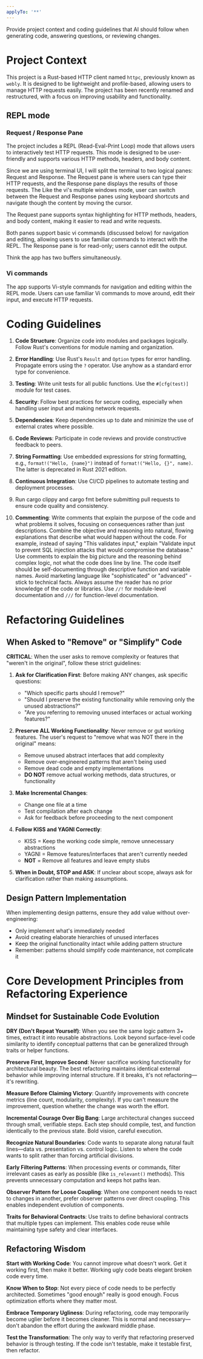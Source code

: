 ```yaml
---
applyTo: '**'
---
```

Provide project context and coding guidelines that AI should follow when generating code, answering questions, or reviewing changes.

# Project Context

This project is a Rust-based HTTP client named `httpc`, previously known as `webly`. It is designed to be lightweight and profile-based, allowing users to manage HTTP requests easily. The project has been recently renamed and restructured, with a focus on improving usability and functionality.

## REPL mode

### Request / Response Pane

The project includes a REPL (Read-Eval-Print Loop) mode that allows users to interactively test HTTP requests. This mode is designed to be user-friendly and supports various HTTP methods, headers, and body content.

Since we are using terminal UI, I will split the terminal to two logical panes: Request and Response. The Request pane is where users can type their HTTP requests, and the Response pane displays the results of those requests. The Like the vi's multiple windows mode, user can switch between the Request and Response panes using keyboard shortcuts and navigate though the content by moving the cursor. 

The Request pane supports syntax highlighting for HTTP methods, headers, and body content, making it easier to read and write requests.

Both panes support basic vi commands (discussed below) for navigation and editing, allowing users to use familiar commands to interact with the REPL. The Response pane is for read-only; users cannot edit the output.

Think the app has two buffers simultaneously.

### Vi commands

The app supports Vi-style commands for navigation and editing within the REPL mode. Users can use familiar Vi commands to move around, edit their input, and execute HTTP requests.

# Coding Guidelines

1. **Code Structure**: Organize code into modules and packages logically. Follow Rust's conventions for module naming and organization.

2. **Error Handling**: Use Rust's `Result` and `Option` types for error handling. Propagate errors using the `?` operator. Use anyhow as a standard error type for convenience.

3. **Testing**: Write unit tests for all public functions. Use the `#[cfg(test)]` module for test cases.

4. **Security**: Follow best practices for secure coding, especially when handling user input and making network requests.

5. **Dependencies**: Keep dependencies up to date and minimize the use of external crates where possible.

6. **Code Reviews**: Participate in code reviews and provide constructive feedback to peers.

7. **String Formatting**: Use embedded expressions for string formatting, e.g., `format!("Hello, {name}")` instead of `format!("Hello, {}", name)`. The latter is deprecated in Rust 2021 edition.

8. **Continuous Integration**: Use CI/CD pipelines to automate testing and deployment processes.

9. Run cargo clippy and cargo fmt before submitting pull requests to ensure code quality and consistency.

10. **Commenting**: Write comments that explain the purpose of the code and what problems it solves, focusing on consequences rather than just descriptions. Combine the objective and reasoning into natural, flowing explanations that describe what would happen without the code. For example, instead of saying "This validates input," explain "Validate input to prevent SQL injection attacks that would compromise the database." Use comments to explain the big picture and the reasoning behind complex logic, not what the code does line by line. The code itself should be self-documenting through descriptive function and variable names. Avoid marketing language like "sophisticated" or "advanced" - stick to technical facts. Always assume the reader has no prior knowledge of the code or libraries. Use `//!` for module-level documentation and `///` for function-level documentation.

# Refactoring Guidelines

## When Asked to "Remove" or "Simplify" Code

**CRITICAL**: When the user asks to remove complexity or features that "weren't in the original", follow these strict guidelines:

1. **Ask for Clarification First**: Before making ANY changes, ask specific questions:
   - "Which specific parts should I remove?"
   - "Should I preserve the existing functionality while removing only the unused abstractions?"
   - "Are you referring to removing unused interfaces or actual working features?"

2. **Preserve ALL Working Functionality**: Never remove or gut working features. The user's request to "remove what was NOT there in the original" means:
   - Remove unused abstract interfaces that add complexity
   - Remove over-engineered patterns that aren't being used
   - Remove dead code and empty implementations
   - **DO NOT** remove actual working methods, data structures, or functionality

3. **Make Incremental Changes**: 
   - Change one file at a time
   - Test compilation after each change
   - Ask for feedback before proceeding to the next component

4. **Follow KISS and YAGNI Correctly**:
   - KISS = Keep the working code simple, remove unnecessary abstractions
   - YAGNI = Remove features/interfaces that aren't currently needed
   - **NOT** = Remove all features and leave empty stubs

5. **When in Doubt, STOP and ASK**: If unclear about scope, always ask for clarification rather than making assumptions.

## Design Pattern Implementation

When implementing design patterns, ensure they add value without over-engineering:
- Only implement what's immediately needed
- Avoid creating elaborate hierarchies of unused interfaces
- Keep the original functionality intact while adding pattern structure
- Remember: patterns should simplify code maintenance, not complicate it

# Core Development Principles from Refactoring Experience

## Mindset for Sustainable Code Evolution

**DRY (Don't Repeat Yourself)**: When you see the same logic pattern 3+ times, extract it into reusable abstractions. Look beyond surface-level code similarity to identify conceptual patterns that can be generalized through traits or helper functions.

**Preserve First, Improve Second**: Never sacrifice working functionality for architectural beauty. The best refactoring maintains identical external behavior while improving internal structure. If it breaks, it's not refactoring—it's rewriting.

**Measure Before Claiming Victory**: Quantify improvements with concrete metrics (line count, modularity, complexity). If you can't measure the improvement, question whether the change was worth the effort.

**Incremental Courage Over Big Bang**: Large architectural changes succeed through small, verifiable steps. Each step should compile, test, and function identically to the previous state. Bold vision, careful execution.

**Recognize Natural Boundaries**: Code wants to separate along natural fault lines—data vs. presentation vs. control logic. Listen to where the code wants to split rather than forcing artificial divisions.

**Early Filtering Patterns**: When processing events or commands, filter irrelevant cases as early as possible (like `is_relevant()` methods). This prevents unnecessary computation and keeps hot paths lean.

**Observer Pattern for Loose Coupling**: When one component needs to react to changes in another, prefer observer patterns over direct coupling. This enables independent evolution of components.

**Traits for Behavioral Contracts**: Use traits to define behavioral contracts that multiple types can implement. This enables code reuse while maintaining type safety and clear interfaces.

## Refactoring Wisdom

**Start with Working Code**: You cannot improve what doesn't work. Get it working first, then make it better. Working ugly code beats elegant broken code every time.

**Know When to Stop**: Not every piece of code needs to be perfectly architected. Sometimes "good enough" really is good enough. Focus optimization efforts where they matter most.

**Embrace Temporary Ugliness**: During refactoring, code may temporarily become uglier before it becomes cleaner. This is normal and necessary—don't abandon the effort during the awkward middle phase.

**Test the Transformation**: The only way to verify that refactoring preserved behavior is through testing. If the code isn't testable, make it testable first, then refactor.